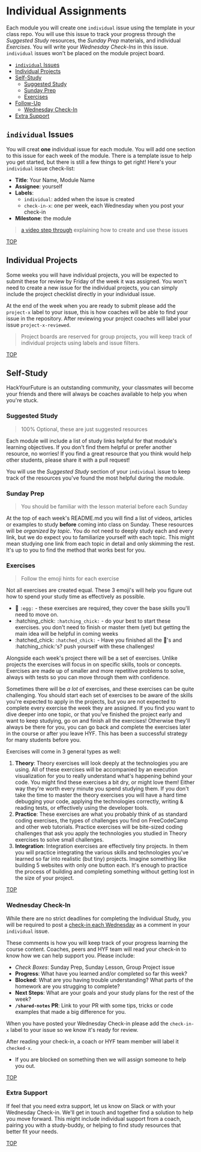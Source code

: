 # Individual Assignments

Each module you will create one `individual` issue using the template in your class repo. You will use this issue to track your progress through the _Suggested Study_ resources, the _Sunday Prep_ materials, and individual _Exercises_. You will write your _Wednesday Check-Ins_ in this issue. `individual` issues won't be placed on the module project board.

* [`individual` Issues](individual-assignments.md#individual-issues)
* [Individual Projects](individual-assignments.md#individual-projects)
* [Self-Study](individual-assignments.md#self-study)
  * [Suggested Study](individual-assignments.md#suggested-study)
  * [Sunday Prep](individual-assignments.md#sunday-prep)
  * [Exercises](individual-assignments.md#exercises)
* [Follow-Up](individual-assignments.md#follow-up)
  * [Wednesday Check-In](individual-assignments.md#wednesday-check-in)
* [Extra Support](individual-assignments.md#extra-support)

## `individual` Issues

You will creat **one** individual issue for each module. You will add one section to this issue for each week of the module. There is a template issue to help you get started, but there is still a few things to get right! Here's your `individual` issue check-list:

* **Title**: Your Name, Module Name
* **Assignee**: yourself
* **Labels**:
  * `individual`: added when the issue is created
  * `check-in-x`: one per week, each Wednesday when you post your check-in
* **Milestone**: the module

> [a video step through](https://www.youtube.com/watch?v=1Ll-5wYxg3A&feature=youtu.be) explaining how to create and use these issues

[TOP](individual-assignments.md#individual-assignments)

## Individual Projects

Some weeks you will have individual projects, you will be expected to submit these for review by Friday of the week it was assigned. You won't need to create a new issue for the individual projects, you can simply include the project checklist directly in your individual issue.

At the end of the week when you are ready to submit please add the `project-x` label to your issue, this is how coaches will be able to find your issue in the repository. After reviewing your project coaches will label your issue `project-x-reviewed`.

> Project boards are reserved for group projects, you will keep track of individual projects using labels and issue filters.

[TOP](individual-assignments.md#individual-assignments)

## Self-Study

HackYourFuture is an outstanding community, your classmates will become your friends and there will always be coaches available to help you when you're stuck.

### Suggested Study

> 100% Optional, these are just suggested resources

Each module will include a list of study links helpful for that module's learning objectives. If you don't find them helpful or prefer another resource, no worries! If you find a great resource that you think would help other students, please share it with a pull request!

You will use the _Suggested Study_ section of your `individual` issue to keep track of the resources you've found the most helpful during the module.

### Sunday Prep

> You should be familiar with the lesson material before each Sunday

At the top of each week's README.md you will find a list of videos, articles or examples to study **before** coming into class on Sunday. These resources will be _organized by topic_. You do not need to deeply study each and every link, but we do expect you to familiarize yourself with each topic. This might mean studying one link from each topic in detail and only skimming the rest. It's up to you to find the method that works best for you.

### Exercises

> Follow the emoji hints for each exercise

Not all exercises are created equal. These 3 emoji's will help you figure out how to spend your study time as effectively as possible.

* :egg: `:egg:` - these exercises are required, they cover the base skills you'll need to move on.
* :hatching\_chick: `:hatching_chick:` - do your best to start these exercises. you don't need to finish or master them \(yet\) but getting the main idea will be helpful in coming weeks
* :hatched\_chick: `:hatched_chick:` - Have you finished all the :egg:'s and :hatching\_chick:'s? push yourself with these challenges!

Alongside each week's project there will be a set of exercises. Unlike projects the exercises will focus in on specific skills, tools or concepts. Exercises are made up of smaller and more repetitive problems to solve, always with tests so you can move through them with confidence.

Sometimes there will be _a lot_ of exercises, and these exercises can be quite challenging. You should start each set of exercises to be aware of the skills you're expected to apply in the projects, but you are not expected to complete every exercise the week they are assigned. If you find you want to dive deeper into one topic, or that you've finished the project early and want to keep studying, go on and finish all the exercises! Otherwise they'll always be there for you, you can go back and complete the exercises later in the course or after you leave HYF. This has been a successful strategy for many students before you.

Exercises will come in 3 general types as well:

1. **Theory**: Theory exercises will look deeply at the technologies you are using. All of these exercises will be accompanied by an execution visualization for you to really understand what's happening behind your code. You might find these exercises a bit dry, or might love them! Either way they're worth every minute you spend studying them. If you don't take the time to master the theory exercises you will have a hard time debugging your code, applying the technologies correctly, writing & reading tests, or effectively using the developer tools.
2. **Practice**: These exercises are what you probably think of as standard coding exercises, the types of challenges you find on FreeCodeCamp and other web tutorials. Practice exercises will be bite-sized coding challenges that ask you apply the technologies you studied in Theory exercises to solve small challenges.
3. **Integration**: Integration exercises are effectively tiny projects. In them you will practice integrating the various skills and technologies you've learned so far into realistic \(but tiny\) projects. Imagine something like building 5 websites with only one button each. It's enough to practice the process of building and completing something without getting lost in the size of your project.

[TOP](individual-assignments.md#individual-assignments)

### Wednesday Check-In

While there are no strict deadlines for completing the Individual Study, you will be required to post a [check-in each Wednesday](wednesday-review.md) as a comment in your `individual` issue.

These comments is how you will keep track of your progress learning the course content. Coaches, peers and HYF team will read your check-in to know how we can help support you. Please include:

* _Check Boxes_: Sunday Prep, Sunday Lesson, Group Project issue
* **Progress**: What have you learned and/or completed so far this week?
* **Blocked**: What are you having trouble understanding? What parts of the homework are you strugging to complete?
* **Next Steps**: What are your goals and your study plans for the rest of the week?
* **`/shared-notes` PR**: Link to your PR with some tips, tricks or code examples that made a big difference for you.

When you have posted your Wednesday Check-in please add the `check-in-x` label to your issue so we know it's ready for review.

After reading your check-in, a coach or HYF team member will label it `checked-x`.

* If you are blocked on something then we will assign someone to help you out.

[TOP](individual-assignments.md#individual-assignments)

### Extra Support

If feel that you need extra support, let us know on Slack or with your Wednesday Check-in. We'll get in touch and together find a solution to help you move forward. This might include individual support from a coach, pairing you with a study-buddy, or helping to find study resources that better fit your needs.

[TOP](individual-assignments.md#individual-assignments)
